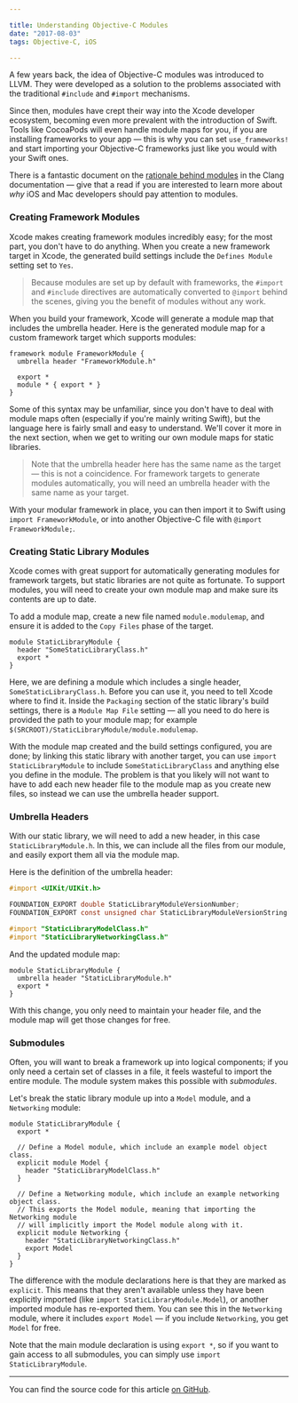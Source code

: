 ```yaml
---

title: Understanding Objective-C Modules
date: "2017-08-03"
tags: Objective-C, iOS

---
```


A few years back, the idea of Objective-C modules was introduced to LLVM. They were developed as a solution to the problems associated with the traditional `#include` and `#import` mechanisms.

<!--more-->

Since then, modules have crept their way into the Xcode developer ecosystem, becoming even more prevalent with the introduction of Swift. Tools like CocoaPods will even handle module maps for you, if you are installing frameworks to your app — this is why you can set `use_frameworks!` and start importing your Objective-C frameworks just like you would with your Swift ones.

There is a fantastic document on the [rationale behind modules](https://clang.llvm.org/docs/Modules.html#introduction) in the Clang documentation — give that a read if you are interested to learn more about _why_ iOS and Mac developers should pay attention to modules.

### Creating Framework Modules

Xcode makes creating framework modules incredibly easy; for the most part, you don't have to do anything. When you create a new framework target in Xcode, the generated build settings include the `Defines Module` setting set to `Yes`.

> Because modules are set up by default with frameworks, the `#import` and `#include` directives are automatically converted to `@import` behind the scenes, giving you the benefit of modules without any work.

When you build your framework, Xcode will generate a module map that includes the umbrella header. Here is the generated module map for a custom framework target which supports modules:

```
framework module FrameworkModule {
  umbrella header "FrameworkModule.h"

  export *
  module * { export * }
}
```

Some of this syntax may be unfamiliar, since you don't have to deal with module maps often (especially if you're mainly writing Swift), but the language here is fairly small and easy to understand. We'll cover it more in the next section, when we get to writing our own module maps for static libraries.

> Note that the umbrella header here has the same name as the target — this is not a coincidence. For framework targets to generate modules automatically, you will need an umbrella header with the same name as your target.

With your modular framework in place, you can then import it to Swift using `import FrameworkModule`, or into another Objective-C file with `@import FrameworkModule;`.

### Creating Static Library Modules

Xcode comes with great support for automatically generating modules for framework targets, but static libraries are not quite as fortunate. To support modules, you will need to create your own module map and make sure its contents are up to date.

To add a module map, create a new file named `module.modulemap`, and ensure it is added to the `Copy Files` phase of the target.

```
module StaticLibraryModule {
  header "SomeStaticLibraryClass.h"
  export *
}
```

Here, we are defining a module which includes a single header, `SomeStaticLibraryClass.h`. Before you can use it, you need to tell Xcode where to find it. Inside the `Packaging` section of the static library's build settings, there is a `Module Map File` setting — all you need to do here is provided the path to your module map; for example `$(SRCROOT)/StaticLibraryModule/module.modulemap`.

With the module map created and the build settings configured, you are done; by linking this static library with another target, you can use `import StaticLibraryModule` to include `SomeStaticLibraryClass` and anything else you define in the module. The problem is that you likely will not want to have to add each new header file to the module map as you create new files, so instead we can use the umbrella header support.

### Umbrella Headers

With our static library, we will need to add a new header, in this case `StaticLibraryModule.h`. In this, we can include all the files from our module, and easily export them all via the module map.

Here is the definition of the umbrella header:

```objective-c
#import <UIKit/UIKit.h>

FOUNDATION_EXPORT double StaticLibraryModuleVersionNumber;
FOUNDATION_EXPORT const unsigned char StaticLibraryModuleVersionString[];

#import "StaticLibraryModelClass.h"
#import "StaticLibraryNetworkingClass.h"
```

And the updated module map:

```
module StaticLibraryModule {
  umbrella header "StaticLibraryModule.h"
  export *
}
```

With this change, you only need to maintain your header file, and the module map will get those changes for free.

### Submodules

Often, you will want to break a framework up into logical components; if you only need a certain set of classes in a file, it feels wasteful to import the entire module. The module system makes this possible with _submodules_.

Let's break the static library module up into a `Model` module, and a `Networking` module:

```
module StaticLibraryModule {
  export *

  // Define a Model module, which include an example model object class.
  explicit module Model {
    header "StaticLibraryModelClass.h"
  }

  // Define a Networking module, which include an example networking object class.
  // This exports the Model module, meaning that importing the Networking module
  // will implicitly import the Model module along with it.
  explicit module Networking {
    header "StaticLibraryNetworkingClass.h"
    export Model
  }
}
```

The difference with the module declarations here is that they are marked as `explicit`. This means that they aren't available unless they have been explicitly imported (like `import StaticLibraryModule.Model`), or another imported module has re-exported them. You can see this in the `Networking` module, where it includes `export Model` — if you include `Networking`, you get `Model` for free.

Note that the main module declaration is using `export *`, so if you want to gain access to all submodules, you can simply use `import StaticLibraryModule`.

---

You can find the source code for this article [on GitHub](https://github.com/samsymons/Modules).
